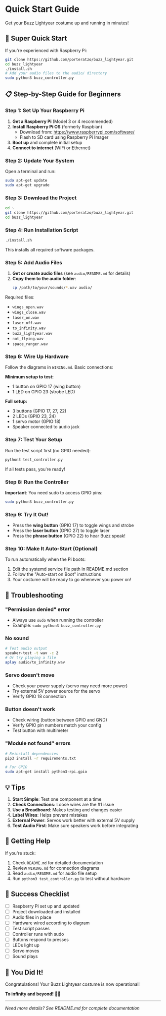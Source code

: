 # Quick Start Guide

Get your Buzz Lightyear costume up and running in minutes!

## 🚀 Super Quick Start

If you're experienced with Raspberry Pi:

```bash
git clone https://github.com/porteratzo/buzz_lightyear.git
cd buzz_lightyear
./install.sh
# Add your audio files to the audio/ directory
sudo python3 buzz_controller.py
```

## 📋 Step-by-Step Guide for Beginners

### Step 1: Set Up Your Raspberry Pi

1. **Get a Raspberry Pi** (Model 3 or 4 recommended)
2. **Install Raspberry Pi OS** (formerly Raspbian)
   - Download from: https://www.raspberrypi.com/software/
   - Flash to SD card using Raspberry Pi Imager
3. **Boot up** and complete initial setup
4. **Connect to internet** (WiFi or Ethernet)

### Step 2: Update Your System

Open a terminal and run:
```bash
sudo apt-get update
sudo apt-get upgrade
```

### Step 3: Download the Project

```bash
cd ~
git clone https://github.com/porteratzo/buzz_lightyear.git
cd buzz_lightyear
```

### Step 4: Run Installation Script

```bash
./install.sh
```

This installs all required software packages.

### Step 5: Add Audio Files

1. **Get or create audio files** (see `audio/README.md` for details)
2. **Copy them to the audio folder**:
   ```bash
   cp /path/to/your/sounds/*.wav audio/
   ```

Required files:
- `wings_open.wav`
- `wings_close.wav`
- `laser_on.wav`
- `laser_off.wav`
- `to_infinity.wav`
- `buzz_lightyear.wav`
- `not_flying.wav`
- `space_ranger.wav`

### Step 6: Wire Up Hardware

Follow the diagrams in `WIRING.md`. Basic connections:

**Minimum setup to test:**
- 1 button on GPIO 17 (wing button)
- 1 LED on GPIO 23 (strobe LED)

**Full setup:**
- 3 buttons (GPIO 17, 27, 22)
- 2 LEDs (GPIO 23, 24)
- 1 servo motor (GPIO 18)
- Speaker connected to audio jack

### Step 7: Test Your Setup

Run the test script first (no GPIO needed):
```bash
python3 test_controller.py
```

If all tests pass, you're ready!

### Step 8: Run the Controller

**Important**: You need sudo to access GPIO pins:
```bash
sudo python3 buzz_controller.py
```

### Step 9: Try It Out!

- Press the **wing button** (GPIO 17) to toggle wings and strobe
- Press the **laser button** (GPIO 27) to toggle laser
- Press the **phrase button** (GPIO 22) to hear Buzz speak!

### Step 10: Make It Auto-Start (Optional)

To run automatically when the Pi boots:

1. Edit the systemd service file path in README.md section
2. Follow the "Auto-start on Boot" instructions
3. Your costume will be ready to go whenever you power on!

## 🔧 Troubleshooting

### "Permission denied" error
- Always use `sudo` when running the controller
- Example: `sudo python3 buzz_controller.py`

### No sound
```bash
# Test audio output
speaker-test -t wav -c 2
# Or try playing a file
aplay audio/to_infinity.wav
```

### Servo doesn't move
- Check your power supply (servo may need more power)
- Try external 5V power source for the servo
- Verify GPIO 18 connection

### Button doesn't work
- Check wiring (button between GPIO and GND)
- Verify GPIO pin numbers match your config
- Test button with multimeter

### "Module not found" errors
```bash
# Reinstall dependencies
pip3 install -r requirements.txt

# For GPIO
sudo apt-get install python3-rpi.gpio
```

## 💡 Tips

1. **Start Simple**: Test one component at a time
2. **Check Connections**: Loose wires are the #1 issue
3. **Use a Breadboard**: Makes testing and changes easier
4. **Label Wires**: Helps prevent mistakes
5. **External Power**: Servos work better with external 5V supply
6. **Test Audio First**: Make sure speakers work before integrating

## 📱 Getting Help

If you're stuck:

1. Check `README.md` for detailed documentation
2. Review `WIRING.md` for connection diagrams
3. Read `audio/README.md` for audio file setup
4. Run `python3 test_controller.py` to test without hardware

## 🎯 Success Checklist

- [ ] Raspberry Pi set up and updated
- [ ] Project downloaded and installed
- [ ] Audio files in place
- [ ] Hardware wired according to diagram
- [ ] Test script passes
- [ ] Controller runs with sudo
- [ ] Buttons respond to presses
- [ ] LEDs light up
- [ ] Servo moves
- [ ] Sound plays

## 🌟 You Did It!

Congratulations! Your Buzz Lightyear costume is now operational!

**To infinity and beyond!** 🚀✨

---

*Need more details? See README.md for complete documentation*
